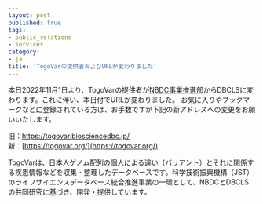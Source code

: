 ```yaml
---
layout: post
published: true
tags:
- public_relations
- services
category:
- ja
title: 'TogoVarの提供者およびURLが変わりました'
---
```

本日2022年11月1日より、TogoVarの提供者が[NBDC事業推進部](https://biosciencedbc.jp/)からDBCLSに変わります。これに伴い、本日付でURLが変わりました。
お気に入りやブックマークなどに登録されている方は、お手数ですが下記の新アドレスへの変更をお願いいたします。

旧：https://togovar.biosciencedbc.jp/<br/>
新：[https://togovar.org/](https://togovar.org/)

TogoVarは、日本人ゲノム配列の個人による違い（バリアント）とそれに関係する疾患情報などを収集・整理したデータベースです。科学技術振興機構（JST）のライフサイエンスデータベース統合推進事業の一環として、NBDCとDBCLSの共同研究に基づき、開発・提供しています。
